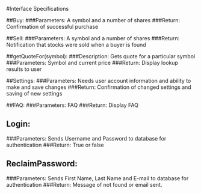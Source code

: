 #Interface Specifications

##Buy:
###Parameters: A symbol and a number of shares
###Return: Confirmation of successful purchase

##Sell:
###Parameters: A symbol and a number of shares
###Return: Notification that stocks were sold when a buyer is found

##getQuoteFor(symbol):
###Description: Gets quote for a particular symbol
###Parameters: Symbol and current price
###Return: Display lookup results to user

##Settings:
###Parameters: Needs user account information and ability to make and save changes
###Return: Confirmation of changed settings and saving of new settings

##FAQ:
###Parameters: FAQ
###Return: Display FAQ

## Login:
###Parameters: Sends Username and Password to database for authentication
###Return: True or false

## ReclaimPassword:
###Parameters: Sends First Name, Last Name and E-mail to database for authentication
###Return: Message of not found or email sent.

